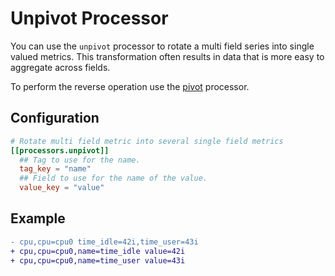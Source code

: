 # Unpivot Processor

You can use the `unpivot` processor to rotate a multi field series into single valued metrics.  This transformation often results in data that is more easy to aggregate across fields.

To perform the reverse operation use the [pivot] processor.

## Configuration

```toml @sample.conf
# Rotate multi field metric into several single field metrics
[[processors.unpivot]]
  ## Tag to use for the name.
  tag_key = "name"
  ## Field to use for the name of the value.
  value_key = "value"
```

## Example

```diff
- cpu,cpu=cpu0 time_idle=42i,time_user=43i
+ cpu,cpu=cpu0,name=time_idle value=42i
+ cpu,cpu=cpu0,name=time_user value=43i
```

[pivot]: /plugins/processors/pivot/README.md
